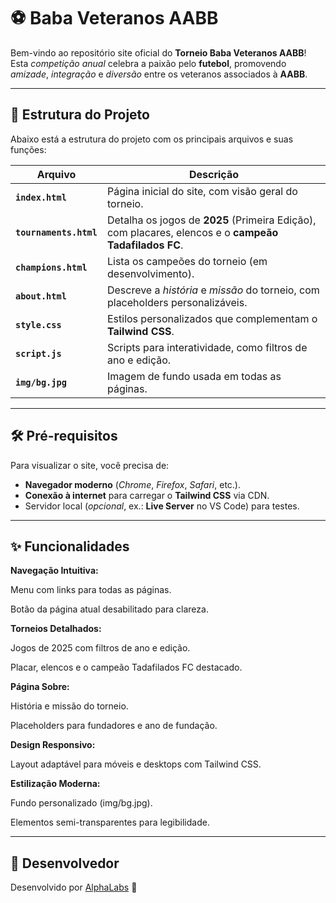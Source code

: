 # ⚽ **Baba Veteranos AABB**

Bem-vindo ao repositório site oficial do **Torneio Baba Veteranos AABB**! Esta *competição anual* celebra a paixão pelo **futebol**, promovendo *amizade*, *integração* e *diversão* entre os veteranos associados à **AABB**.

---

## 📂 **Estrutura do Projeto**

Abaixo está a estrutura do projeto com os principais arquivos e suas funções:

| **Arquivo**          | **Descrição**                                                                 |
|----------------------|-------------------------------------------------------------------------------|
| **`index.html`**     | Página inicial do site, com visão geral do torneio.                           |
| **`tournaments.html`**| Detalha os jogos de **2025** (Primeira Edição), com placares, elencos e o **campeão Tadafilados FC**. |
| **`champions.html`** | Lista os campeões do torneio (em desenvolvimento).                            |
| **`about.html`**     | Descreve a *história* e *missão* do torneio, com placeholders personalizáveis. |
| **`style.css`**      | Estilos personalizados que complementam o **Tailwind CSS**.                   |
| **`script.js`**      | Scripts para interatividade, como filtros de ano e edição.                    |
| **`img/bg.jpg`**     | Imagem de fundo usada em todas as páginas.                                    |

---

## 🛠️ **Pré-requisitos**

Para visualizar o site, você precisa de:

- **Navegador moderno** (*Chrome*, *Firefox*, *Safari*, etc.).
- **Conexão à internet** para carregar o **Tailwind CSS** via CDN.
- Servidor local (*opcional*, ex.: **Live Server** no VS Code) para testes.

---

## ✨ Funcionalidades





**Navegação Intuitiva:**





Menu com links para todas as páginas.



Botão da página atual desabilitado para clareza.



**Torneios Detalhados:**





Jogos de 2025 com filtros de ano e edição.



Placar, elencos e o campeão Tadafilados FC destacado.



**Página Sobre:**





História e missão do torneio.



Placeholders para fundadores e ano de fundação.



**Design Responsivo:**





Layout adaptável para móveis e desktops com Tailwind CSS.



**Estilização Moderna:**





Fundo personalizado (img/bg.jpg).



Elementos semi-transparentes para legibilidade.

---

## 🦁 Desenvolvedor

Desenvolvido por  [AlphaLabs](https://alphalabs.lat/) 🦁